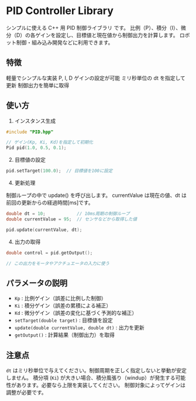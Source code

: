 # PID Controller Library
シンプルに使える C++ 用 PID 制御ライブラリ です。
比例（P）、積分（I）、微分（D）の各ゲインを設定し、目標値と現在値から制御出力を計算します。
ロボット制御・組み込み開発などに利用できます。
## 特徴
軽量でシンプルな実装
P, I, D ゲインの設定が可能
ミリ秒単位の dt を指定して更新
制御出力を簡単に取得

## 使い方
1. インスタンス生成

```cpp
#include "PID.hpp"

// ゲイン(Kp, Ki, Kd)を指定して初期化
Pid pid(1.0, 0.5, 0.1);
```

2. 目標値の設定
```cpp
pid.setTarget(100.0);  // 目標値を100に設定
```

4. 更新処理

制御ループの中で update() を呼び出します。
currentValue は現在の値、dt は前回の更新からの経過時間[ms]です。
```cpp
double dt = 10;            // 10ms周期の制御ループ
double currentValue = 95;  // センサなどから取得した値

pid.update(currentValue, dt);
```

4. 出力の取得

```cpp
double control = pid.getOutput();

// この出力をモータやアクチュエータの入力に使う
```

## パラメータの説明

- `Kp` : 比例ゲイン（誤差に比例した制御）
- `Ki` : 積分ゲイン（誤差の累積による補正）
- `Kd` : 微分ゲイン（誤差の変化に基づく予測的な補正）
- `setTarget(double target)` : 目標値を設定
- `update(double currentValue, double dt)` : 出力を更新
- `getOutput()` : 計算結果（制御出力）を取得

## 注意点

`dt` はミリ秒単位で与えてください。制御周期を正しく指定しないと挙動が安定しません。
積分項 (`Ki`) が大きい場合、積分風張り（windup）が発生する可能性があります。必要なら上限を実装してください。
制御対象によってゲインは調整が必要です。
